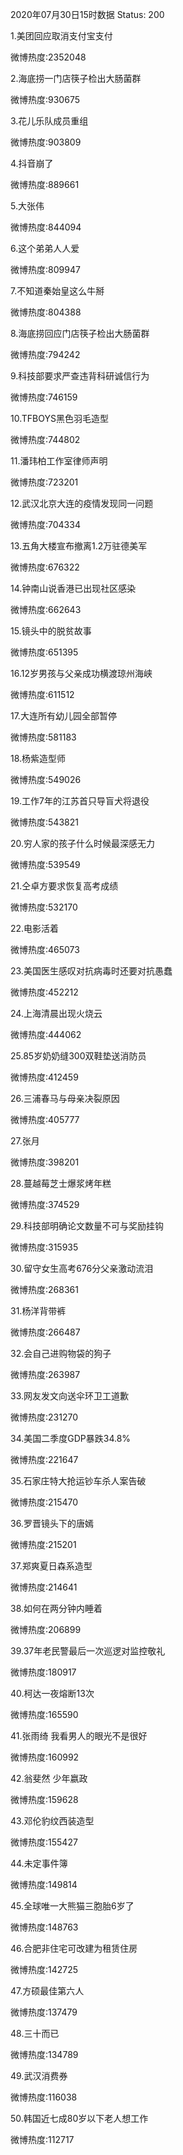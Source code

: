 2020年07月30日15时数据
Status: 200

1.美团回应取消支付宝支付

微博热度:2352048

2.海底捞一门店筷子检出大肠菌群

微博热度:930675

3.花儿乐队成员重组

微博热度:903809

4.抖音崩了

微博热度:889661

5.大张伟

微博热度:844094

6.这个弟弟人人爱

微博热度:809947

7.不知道秦始皇这么牛掰

微博热度:804388

8.海底捞回应门店筷子检出大肠菌群

微博热度:794242

9.科技部要求严查违背科研诚信行为

微博热度:746159

10.TFBOYS黑色羽毛造型

微博热度:744802

11.潘玮柏工作室律师声明

微博热度:723201

12.武汉北京大连的疫情发现同一问题

微博热度:704334

13.五角大楼宣布撤离1.2万驻德美军

微博热度:676322

14.钟南山说香港已出现社区感染

微博热度:662643

15.镜头中的脱贫故事

微博热度:651395

16.12岁男孩与父亲成功横渡琼州海峡

微博热度:611512

17.大连所有幼儿园全部暂停

微博热度:581183

18.杨紫造型师

微博热度:549026

19.工作7年的江苏首只导盲犬将退役

微博热度:543821

20.穷人家的孩子什么时候最深感无力

微博热度:539549

21.仝卓方要求恢复高考成绩

微博热度:532170

22.电影活着

微博热度:465073

23.美国医生感叹对抗病毒时还要对抗愚蠢

微博热度:452212

24.上海清晨出现火烧云

微博热度:444062

25.85岁奶奶缝300双鞋垫送消防员

微博热度:412459

26.三浦春马与母亲决裂原因

微博热度:405777

27.张月

微博热度:398201

28.蔓越莓芝士爆浆烤年糕

微博热度:374529

29.科技部明确论文数量不可与奖励挂钩

微博热度:315935

30.留守女生高考676分父亲激动流泪

微博热度:268361

31.杨洋背带裤

微博热度:266487

32.会自己进购物袋的狗子

微博热度:263987

33.网友发文向送伞环卫工道歉

微博热度:231270

34.美国二季度GDP暴跌34.8%

微博热度:221647

35.石家庄特大抢运钞车杀人案告破

微博热度:215470

36.罗晋镜头下的唐嫣

微博热度:215201

37.郑爽夏日森系造型

微博热度:214641

38.如何在两分钟内睡着

微博热度:206899

39.37年老民警最后一次巡逻对监控敬礼

微博热度:180917

40.柯达一夜熔断13次

微博热度:165590

41.张雨绮 我看男人的眼光不是很好

微博热度:160992

42.翁斐然 少年嬴政

微博热度:159628

43.邓伦豹纹西装造型

微博热度:155427

44.未定事件簿

微博热度:149814

45.全球唯一大熊猫三胞胎6岁了

微博热度:148763

46.合肥非住宅可改建为租赁住房

微博热度:142725

47.方硕最佳第六人

微博热度:137479

48.三十而已

微博热度:134789

49.武汉消费券

微博热度:116038

50.韩国近七成80岁以下老人想工作

微博热度:112717

